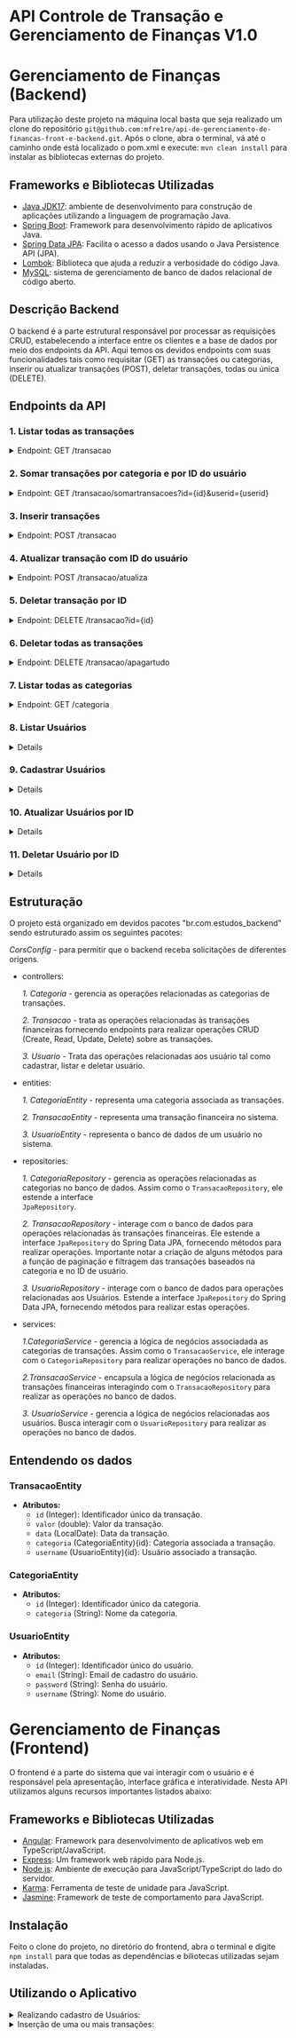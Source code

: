 # API Controle de Transação e Gerenciamento de Finanças V1.0

# Gerenciamento de Finanças (Backend)
Para utilização deste projeto na máquina local basta que seja realizado um clone do repositório `git@github.com:mfre1re/api-de-gerenciamento-de-financas-front-e-backend.git`. 
Após o clone, abra o terminal, vá até o caminho onde está localizado o pom.xml e execute: `mvn clean install` para instalar as bibliotecas externas do projeto.

## Frameworks e Bibliotecas Utilizadas
- [Java JDK17](https://www.oracle.com/java/technologies/javase/jdk17-archive-downloads.html): ambiente de desenvolvimento para construção de aplicações utilizando a linguagem de programação Java.
- [Spring Boot](https://spring.io/projects/spring-boot): Framework para desenvolvimento rápido de aplicativos Java.
- [Spring Data JPA](https://spring.io/projects/spring-data-jpa): Facilita o acesso a dados usando o Java Persistence API (JPA).
- [Lombok](https://projectlombok.org/): Biblioteca que ajuda a reduzir a verbosidade do código Java.
- [MySQL](https://www.mysql.com/downloads/): sistema de gerenciamento de banco de dados relacional de código aberto.

## Descrição Backend
O backend é a parte estrutural responsável por processar as requisições CRUD, estabelecendo a interface entre os clientes e a base de dados por meio dos endpoints da API. Aqui temos os devidos endpoints com suas funcionalidades tais como requisitar (GET) as transações ou categorias, inserir ou atualizar transações (POST), deletar transações, todas ou única (DELETE). 

## Endpoints da API

### 1. Listar todas as transações
<details><summary>Endpoint: GET  /transacao </summary>(http://localhost:8080/transacao): Retorna todas as transações cadastradas.</details>

### 2. Somar transações por categoria e por ID do usuário
<details><summary>Endpoint: GET  /transacao/somartransacoes?id={id}&userid={userid}</summary>(http://localhost:8080/transacao/somartransacoes?id=5&userid=2): Retorna a soma dos valores de transações para uma categoria específica.
  
![image](https://github.com/mfre1re/api-de-gerenciamento-de-financas-front-e-backend/assets/88170132/9cb79070-5956-49a5-9bac-ec98185ee978)
</details>

### 3. Inserir transações
<details><summary>Endpoint: POST  /transacao </summary>(http://localhost:8080/transacao): Insere uma ou mais transações na base de dados.
  
![image](https://github.com/mfre1re/api-de-gerenciamento-de-financas-front-e-backend/assets/88170132/0ab36438-e547-4ccb-b760-26544f89b3b4)
</details>

### 4. Atualizar transação com ID do usuário
<details><summary>Endpoint: POST  /transacao/atualiza </summary>(http://localhost:8080/transacao/atualiza): Atualiza uma transação existente com base no ID do usuario.
  
![image](https://github.com/mfre1re/api-de-gerenciamento-de-financas-front-e-backend/assets/88170132/1a9703c4-cdc4-46bb-b1cc-1c2b322fde82)
</details>

### 5. Deletar transação por ID
<details><summary>Endpoint: DELETE  /transacao?id={id}</summary>(http://localhost:8080/transacao?id=87): Deleta uma transação usando o ID fornecido.
  
![image](https://github.com/mfre1re/api-de-gerenciamento-de-financas-front-e-backend/assets/88170132/da2a8bc2-7a38-41db-af6e-31c4123d9e0d)
</details>

### 6. Deletar todas as transações
<details><summary>Endpoint: DELETE  /transacao/apagartudo</summary>(http://localhost:8080/transacao/apagartudo): Deleta todas as transações da base de dados.
  
![image](https://github.com/mfre1re/api-de-gerenciamento-de-financas-front-e-backend/assets/88170132/e955d295-ecba-49cc-aa76-e11b4967cecb)
</details>

### 7. Listar todas as categorias
<details><summary>Endpoint: GET  /categoria</summary>(http://localhost:8080/categoria): Retorna todas as categorias cadastradas.
  
![image](https://github.com/mfre1re/api-de-gerenciamento-de-financas-front-e-backend/assets/88170132/681c7431-7665-4c1a-ac05-f3b873776323)
</details>

### 8. Listar Usuários
<details><sumary>Endpoint: GET /usuario</sumary>(http://localhost:8080/usuario): Retorna todos os usuários cadastrados no banco de dados.

![image](https://github.com/mfre1re/api-de-gerenciamento-de-financas-front-e-backend/assets/88170132/beb39e56-7ecc-4a08-a6cd-dd54a7eb0264)
</details>

### 9. Cadastrar Usuários
<details><sumary>Endpoint: POST /usuario</sumary>(http://localhost:8080/usuario): Cadastra um usuário no banco de dados com email, password(senha) e username(nome).

![image](https://github.com/mfre1re/api-de-gerenciamento-de-financas-front-e-backend/assets/88170132/4dbb1dc0-f3be-49b5-b014-8320be2e7759)
</details>

### 10. Atualizar Usuários por ID
<details><sumary>Endpoint: POST /usuario/atualiza</sumary>(http://localhost:8080/usuario/atualiza): Atualiza dados de um usuário com base no ID passado no corpo da requisição.

![image](https://github.com/mfre1re/api-de-gerenciamento-de-financas-front-e-backend/assets/88170132/f2f5d586-79b5-4f04-b3f7-12400beabfb4)
</details>

### 11. Deletar Usuário por ID
<details><sumary>Endpoint: DELETE /usuario?id={id}</sumary>(http://localhost:8080/usuario?id=4): Deleta todos os dados de um usuário com base no seu ID.

![image](https://github.com/mfre1re/api-de-gerenciamento-de-financas-front-e-backend/assets/88170132/55a70bf5-d880-4eb4-aa68-2fa9907b78fc)
</details>


## Estruturação
O projeto está organizado em devidos pacotes "br.com.estudos_backend" sendo estruturado assim os seguintes pacotes:

  *CorsConfig* - para permitir que o backend receba solicitações de diferentes origens.
  
- controllers:
  
     *1. Categoria* - gerencia as operações relacionadas as categorias de transações.

     *2. Transacao* - trata as operações relacionadas às transações financeiras fornecendo endpoints para realizar operações CRUD (Create, Read, Update, 
                   Delete) sobre as transações.
  
     *3. Usuario* - Trata das operações relacionadas aos usuário tal como cadastrar, listar e deletar usuário.
  
- entities:

     *1. CategoriaEntity* - representa uma categoria associada as transações.
  
     *2. TransacaoEntity* - representa uma transação financeira no sistema.
  
     *3. UsuarioEntity* - representa o banco de dados de um usuário no sistema.
  
- repositories:
  
     *1. CategoriaRepository* - gerencia as operações relacionadas as categorias no banco de dados. Assim como o `TransacaoRepository`, ele estende a interface   
                `JpaRepository`. 
  
     *2. TransacaoRepository* - interage com o banco de dados para operações relacionadas às transações financeiras. Ele estende a interface `JpaRepository` do 
                Spring Data JPA, fornecendo métodos para realizar operações. Importante notar a criação de alguns métodos para a função de paginação e filtragem
                das transações baseados na categoria e no ID de usuário.

     *3. UsuarioRepository* - interage com o banco de dados para operações relacionadas aos Usuários. Estende a interface `JpaRepository` do 
                Spring Data JPA, fornecendo métodos para realizar estas operações.
     
- services:
  
     *1.CategoriaService* - gerencia a lógica de negócios associadada as categorias de transações. Assim como o `TransacaoService`, ele interage com o 
            `CategoriaRepository` para realizar operações no banco de dados.

     *2.TransacaoService* - encapsula a lógica de negócios relacionada as transações financeiras interagindo com o `TransacaoRepository` para
            realizar as operações no banco de dados. 

     *3. UsuarioService* - gerencia a lógica de negócios relacionadas aos usuários. Busca interagir com o `UsuarioRepository` para realizar
            as operações no banco de dados.

## Entendendo os dados
### TransacaoEntity
- **Atributos:**
  - `id` (Integer): Identificador único da transação.
  - `valor` (double): Valor da transação.
  - `data` (LocalDate): Data da transação.
  - `categoria` (CategoriaEntity){id}: Categoria associada a transação.
  - `username` (UsuarioEntity){id}: Usuário associado a transação.

### CategoriaEntity
- **Atributos:**
  - `id` (Integer): Identificador único da categoria.
  - `categoria` (String): Nome da categoria.

### UsuarioEntity
- **Atributos:**
  - `id` (Integer): Identificador único do usuário.
  - `email` (String): Email de cadastro do usuário.
  - `password` (String): Senha do usuário.
  - `username` (String): Nome do usuário.


 # Gerenciamento de Finanças (Frontend)

O frontend é a parte do sistema que vai interagir com o usuário e é responsável pela apresentação, interface gráfica e interatividade. Nesta API utilizamos alguns recursos importantes listados abaixo:

## Frameworks e Bibliotecas Utilizadas
- [Angular](https://angular.io/): Framework para desenvolvimento de aplicativos web em TypeScript/JavaScript.
- [Express](https://expressjs.com/en/starter/installing.html): Um framework web rápido para Node.js.
- [Node.js](https://nodejs.org/): Ambiente de execução para JavaScript/TypeScript do lado do servidor.
- [Karma](https://karma-runner.github.io/): Ferramenta de teste de unidade para JavaScript.
- [Jasmine](https://jasmine.github.io/): Framework de teste de comportamento para JavaScript.

## Instalação
Feito o clone do projeto, no diretório do frontend, abra o terminal e digite `npm install` para que todas as dependências e biliotecas utilizadas sejam instaladas.

## Utilizando o Aplicativo

<details><summary>Realizando cadastro de Usuários:</summary>
  
![Cadastrar Usuário](https://github.com/mfre1re/api-de-gerenciamento-de-financas-front-e-backend/assets/88170132/8cd6cad5-04f4-47fb-bea5-a81a7ef39945)
</details>

<details><summary>Inserção de uma ou mais transações:</summary>  

### Para uma transação:
![Inserir uma Transação](https://github.com/mfre1re/api-de-gerenciamento-de-financas-front-e-backend/assets/88170132/e78c8f5a-01a1-4876-8e68-0cf33332639a)

### Para inserir várias transações (também aceita inserção de apenas uma):
![Inserir Várias Transações](https://github.com/mfre1re/api-de-gerenciamento-de-financas-front-e-backend/assets/88170132/7898137f-caa1-47b7-9ff4-e4ae6be99586)

</details>
